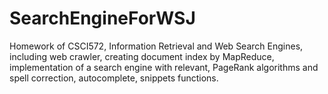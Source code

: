 # SearchEngineForWSJ
Homework of CSCI572, Information Retrieval and Web Search Engines, including web crawler, creating document index by MapReduce, implementation of a search engine with relevant, PageRank algorithms and spell correction, autocomplete, snippets functions.
